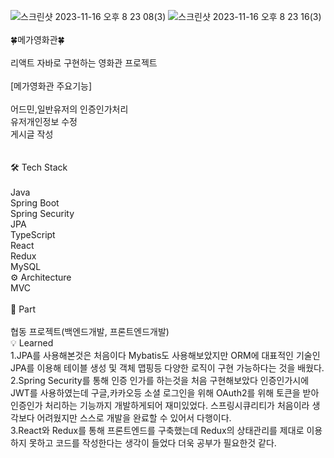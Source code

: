
![스크린샷 2023-11-16 오후 8 23 08(3)](https://github.com/jungi-park/react-java/assets/135617410/e3fb8d8b-89d9-4c3b-b216-9af909b9793d)
![스크린샷 2023-11-16 오후 8 23 16(3)](https://github.com/jungi-park/react-java/assets/135617410/4bc2ad6e-3098-40ab-91fa-57fccc2f505c)
<br/> 
<br/> 🍀메가영화관🍀 <br/> 
<br/> 리액트 자바로 구현하는 영화관 프로젝트
<br/> 
<br/> [메가영화관 주요기능]<br/> 
<br/> 
어드민,일반유저의 인증인가처리<br/> 
유저개인정보 수정<br/> 
게시글 작성<br/> 
<br/> 
<br/> 🛠️ Tech Stack <br/>
<br/> Java
<br/> Spring Boot
<br/> Spring Security
<br/> JPA
<br/> TypeScript
<br/> React
<br/> Redux
<br/> MySQL
<br/> ⚙️ Architecture
<br/> MVC <br/>
<br/> 📌 Part <br/>
<br/> 협동 프로젝트(백엔드개발, 프론트엔드개발)
<br/> 💡 Learned
<br/> 1.JPA를 사용해본것은 처음이다 Mybatis도 사용해보았지만 ORM에 대표적인 기술인 JPA를 이용해 테이블 생성 및 객체 맵핑등 다양한 로직이 구현 가능하다는 것을 배웠다.
<br/> 2.Spring Security를 통해 인증 인가를 하는것을 처음 구현해보았다 인증인가시에 JWT를 사용하였는데 구글,카카오등 소셜 로그인을 위해 OAuth2를 위해 토큰을 받아 인증인가 처리하는 기능까지 개발하게되어 재미있었다. 스프링시큐리티가 처음이라 생각보다 어려웠지만 스스로 개발을 완료할 수 있어서 다행이다. 
<br/> 3.React와 Redux를 통해 프론트엔드를 구축했는데 Redux의 상태관리를 제대로 이용하지 못하고 코드를 작성한다는 생각이 들었다 더욱 공부가 필요한것 같다.
